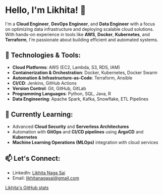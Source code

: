 <!--
**Lsrirang/lsrirang** is a ✨ _special_ ✨ repository because its `README.md` (this file) appears on your GitHub profile.

Here are some ideas to get you started:

- 🔭 I’m currently working on ...
- 🌱 I’m currently learning ...
- 👯 I’m looking to collaborate on ...
- 🤔 I’m looking for help with ...
- 💬 Ask me about ...
- 📫 How to reach me: ...
- 😄 Pronouns: ...
- ⚡ Fun fact: ...
-->

# Hello, I'm Likhita! 👋

I'm a **Cloud Engineer**, **DevOps Engineer**, and **Data Engineer** with a focus on optimizing data infrastructure and deploying scalable cloud solutions. With hands-on experience in tools like **AWS**, **Docker**, **Kubernetes**, and **Terraform**, I'm passionate about building efficient and automated systems.

## 🔧 Technologies & Tools:
- **Cloud Platforms**: AWS (EC2, Lambda, S3, RDS, IAM)
- **Containerization & Orchestration**: Docker, Kubernetes, Docker Swarm
- **Automation & Infrastructure-as-Code**: Terraform, Ansible
- **CI/CD**: Jenkins, GitHub Actions
- **Version Control**: Git, GitHub, GitLab
- **Programming Languages**: Python, SQL, Java, R
- **Data Engineering**: Apache Spark, Kafka, Snowflake, ETL Pipelines

## 🌱 Currently Learning:
- Advanced **Cloud Security** and **Serverless Architectures**
- Automation with **GitOps** and **CI/CD pipelines** using **ArgoCD** and **Kubernetes**
- **Machine Learning Operations (MLOps)** integration with cloud services

## 📫 Let's Connect:
- LinkedIn: [Likhita Naga Sai](https://www.linkedin.com/in/likhita-naga-sai/)
- Email: likhitanagasai@gmail.com

[Likhita's GitHub stats](https://github-readme-stats.vercel.app/api?username=likhita-naga-sai&show_icons=true&hide_title=true)

